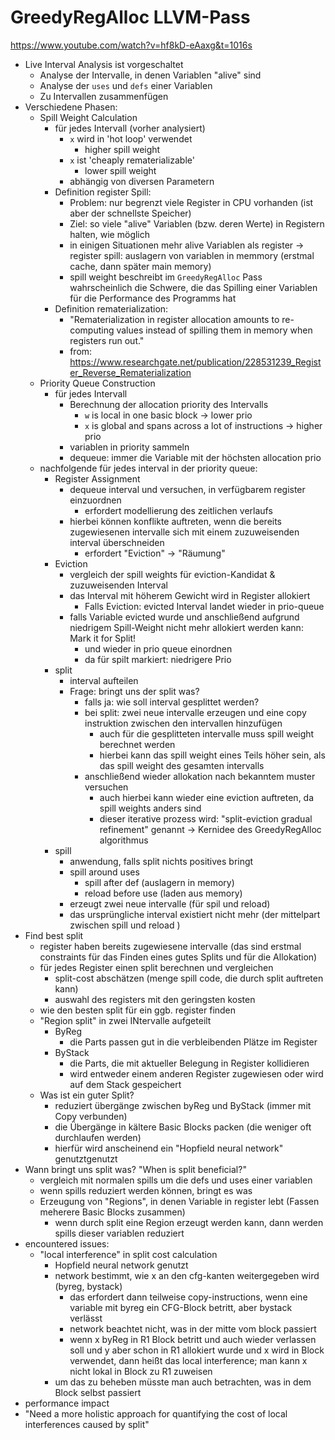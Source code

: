 # GreedyRegAlloc LLVM-Pass #

https://www.youtube.com/watch?v=hf8kD-eAaxg&t=1016s

- Live Interval Analysis ist vorgeschaltet
	- Analyse der Intervalle, in denen Variablen "alive" sind
	- Analyse der `uses` und `defs` einer Variablen
	- Zu Intervallen zusammenfügen
- Verschiedene Phasen:
	- Spill Weight Calculation
		- für jedes Intervall (vorher analysiert)
			- `x` wird in 'hot loop' verwendet
				- higher spill weight
			- `x` ist 'cheaply rematerializable'
				- lower spill weight
			- abhängig von diversen Parametern
		- Definition register Spill:
			- Problem: nur begrenzt viele Register in CPU vorhanden (ist aber
			der schnellste Speicher)
			- Ziel: so viele "alive" Variablen (bzw. deren
			Werte) in Registern halten, wie möglich
			- in einigen Situationen mehr alive Variablen als register ->
			register spill: auslagern von variablen in memmory (erstmal cache,
			dann später main memory)
			- spill weight beschreibt im `GreedyRegAlloc` Pass wahrscheinlich die
			Schwere, die das Spilling einer Variablen für die Performance
			des Programms hat
		- Definition rematerialization:
			- "Rematerialization in register allocation amounts to re-computing
			values instead of spilling them in memory when registers run out."
			- from: https://www.researchgate.net/publication/228531239_Register_Reverse_Rematerialization
	- Priority Queue Construction
		 - für jedes Intervall
		 	- Berechnung der allocation priority des Intervalls
				- `w` is local in one basic block -> lower prio
				- `x` is global and spans across a lot of instructions -> higher prio
			- variablen in priority sammeln
			- dequeue: immer die Variable mit der höchsten allocation prio
	- nachfolgende für jedes interval in der priority queue:
		- Register Assignment
			- dequeue interval und versuchen, in verfügbarem register einzuordnen
				- erfordert modellierung des zeitlichen verlaufs
			- hierbei können konflikte auftreten, wenn die bereits zugewiesenen
			intervalle sich mit einem zuzuweisenden interval überschneiden
				- erfordert "Eviction" -> "Räumung"
		- Eviction
			- vergleich der spill weights für eviction-Kandidat & zuzuweisenden
			Interval
			- das Interval mit höherem Gewicht wird in Register allokiert
				- Falls Eviction: evicted Interval landet wieder in prio-queue
			- falls Variable evicted wurde und anschließend aufgrund
			niedrigem Spill-Weight nicht mehr allokiert werden kann: Mark it
			for Split!
				- und wieder in prio queue einordnen
				- da für spilt markiert: niedrigere Prio
		- split
			- interval aufteilen
			- Frage: bringt uns der split was?
				- falls ja: wie soll interval gesplittet werden?
				- bei split: zwei neue intervalle erzeugen und eine copy instruktion
				zwischen den intervallen hinzufügen
					- auch für die gesplitteten intervalle muss spill weight
					berechnet werden
					- hierbei kann das spill weight eines Teils höher sein, als das
					spill weight des gesamten intervalls
				- anschließend wieder allokation nach bekanntem muster versuchen
					- auch hierbei kann wieder eine eviction auftreten, da spill weights
					anders sind
					- dieser iterative prozess wird: "split-eviction gradual refinement" genannt
						-> Kernidee des GreedyRegAlloc algorithmus
		- spill
			- anwendung, falls split nichts positives bringt
			- spill around uses
				- spill after def (auslagern in memory)
				- reload before use (laden aus memory)
			- erzeugt zwei neue intervalle (für spil und reload)
			- das ursprüngliche interval existiert nicht mehr (der mittelpart
			zwischen spill und reload )
- Find best split
	- register haben bereits zugewiesene intervalle (das sind erstmal constraints
	für das Finden eines gutes Splits und für die Allokation)
	- für jedes Register einen split berechnen und vergleichen
		- split-cost abschätzen (menge spill code, die durch split auftreten kann)
		- auswahl des registers mit den geringsten kosten
	- wie den besten split für ein ggb. register finden
	- "Region split" in zwei INtervalle aufgeteilt
		- ByReg
			- die Parts passen gut in die verbleibenden Plätze im Register
		- ByStack
			- die Parts, die mit aktueller Belegung in Register kollidieren
			- wird entweder einem anderen Register zugewiesen oder wird auf dem Stack gespeichert
	- Was ist ein guter Split?
		- reduziert übergänge zwischen byReg und ByStack (immer mit Copy verbunden)
		- die Übergänge in kältere Basic Blocks packen (die weniger oft durchlaufen werden)
		- hierfür wird anscheinend ein "Hopfield neural network" genutztgenutzt
- Wann bringt uns split was? "When is split beneficial?"
	- vergleich mit normalen spills um die defs und uses einer variablen
	- wenn spills reduziert werden können, bringt es was
	- Erzeugung von "Regions", in denen Variable in register lebt (Fassen meherere
	Basic Blocks zusammen)
		- wenn durch split eine Region erzeugt werden kann, dann werden spills dieser
		variablen reduziert
- encountered issues:
	- "local interference" in split cost calculation
		- Hopfield neural network genutzt
		- network bestimmt, wie x an den cfg-kanten weitergegeben wird (byreg, bystack)
			- das erfordert dann teilweise copy-instructions, wenn eine variable
			mit byreg ein CFG-Block betritt, aber bystack verlässt
			- network beachtet nicht, was in der mitte vom block passiert
			- wenn x byReg in R1 Block betritt und auch wieder verlassen soll und y
			aber schon in R1 allokiert wurde und x wird in Block verwendet,
			dann heißt das local interference; man kann x nicht lokal in Block
			zu R1 zuweisen
		- um das zu beheben müsste man auch betrachten, was in dem Block selbst
		passiert
- performance impact
- "Need a more holistic approach for quantifying the cost of local interferences
caused by split"
